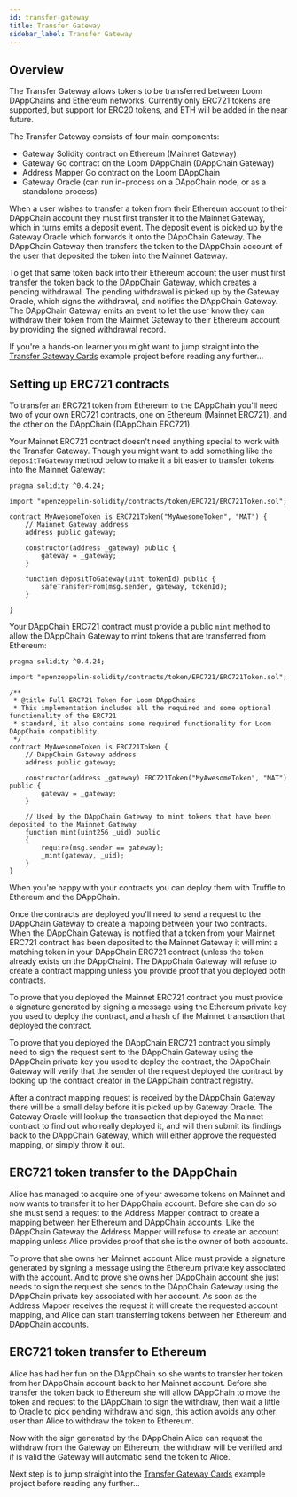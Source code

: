 ```yaml
---
id: transfer-gateway
title: Transfer Gateway
sidebar_label: Transfer Gateway
---
```


## Overview

The Transfer Gateway allows tokens to be transferred between Loom DAppChains and Ethereum networks.
Currently only ERC721 tokens are supported, but support for ERC20 tokens, and ETH will be added in
the near future.

The Transfer Gateway consists of four main components:
- Gateway Solidity contract on Ethereum (Mainnet Gateway)
- Gateway Go contract on the Loom DAppChain (DAppChain Gateway)
- Address Mapper Go contract on the Loom DAppChain
- Gateway Oracle (can run in-process on a DAppChain node, or as a standalone process)

When a user wishes to transfer a token from their Ethereum account to their DAppChain account they
must first transfer it to the Mainnet Gateway, which in turns emits a deposit event. The deposit
event is picked up by the Gateway Oracle which forwards it onto the DAppChain Gateway. The DAppChain
Gateway then transfers the token to the DAppChain account of the user that deposited the token into
the Mainnet Gateway.

To get that same token back into their Ethereum account the user must first transfer the token back
to the DAppChain Gateway, which creates a pending withdrawal. The pending withdrawal is picked up
by the Gateway Oracle, which signs the withdrawal, and notifies the DAppChain Gateway. The DAppChain
Gateway emits an event to let the user know they can withdraw their token from the Mainnet Gateway
to their Ethereum account by providing the signed withdrawal record.

If you're a hands-on learner you might want to jump straight into the [Transfer Gateway Cards][]
example project before reading any further...


## Setting up ERC721 contracts

To transfer an ERC721 token from Ethereum to the DAppChain you'll need two of your own ERC721
contracts, one on Ethereum (Mainnet ERC721), and the other on the DAppChain (DAppChain ERC721).

Your Mainnet ERC721 contract doesn't need anything special to work with the Transfer Gateway.
Though you might want to add something like the `depositToGateway` method below to make it a bit
easier to transfer tokens into the Mainnet Gateway:

```solidity
pragma solidity ^0.4.24;

import "openzeppelin-solidity/contracts/token/ERC721/ERC721Token.sol";

contract MyAwesomeToken is ERC721Token("MyAwesomeToken", "MAT") {
    // Mainnet Gateway address
    address public gateway;

    constructor(address _gateway) public {
        gateway = _gateway;
    }

    function depositToGateway(uint tokenId) public {
        safeTransferFrom(msg.sender, gateway, tokenId);
    }

}
```

Your DAppChain ERC721 contract must provide a public `mint` method to allow the DAppChain Gateway
to mint tokens that are transferred from Ethereum:

```solidity
pragma solidity ^0.4.24;

import "openzeppelin-solidity/contracts/token/ERC721/ERC721Token.sol";

/**
 * @title Full ERC721 Token for Loom DAppChains
 * This implementation includes all the required and some optional functionality of the ERC721
 * standard, it also contains some required functionality for Loom DAppChain compatiblity.
 */
contract MyAwesomeToken is ERC721Token {
    // DAppChain Gateway address
    address public gateway;

    constructor(address _gateway) ERC721Token("MyAwesomeToken", "MAT") public {
        gateway = _gateway;
    }

    // Used by the DAppChain Gateway to mint tokens that have been deposited to the Mainnet Gateway
    function mint(uint256 _uid) public
    {
        require(msg.sender == gateway);
        _mint(gateway, _uid);
    }
}
```

When you're happy with your contracts you can deploy them with Truffle to Ethereum and the DAppChain.

Once the contracts are deployed you'll need to send a request to the DAppChain Gateway to create
a mapping between your two contracts. When the DAppChain Gateway is notified that a token from your
Mainnet ERC721 contract has been deposited to the Mainnet Gateway it will mint a matching token in
your DAppChain ERC721 contract (unless the token already exists on the DAppChain). The DAppChain
Gateway will refuse to create a contract mapping unless you provide proof that you deployed both
contracts.

To prove that you deployed the Mainnet ERC721 contract you must provide a signature generated by
signing a message using the Ethereum private key you used to deploy the contract, and a hash of the
Mainnet transaction that deployed the contract.

To prove that you deployed the DAppChain ERC721 contract you simply need to sign the request sent
to the DAppChain Gateway using the DAppChain private key you used to deploy the contract, the
DAppChain Gateway will verify that the sender of the request deployed the contract by looking up
the contract creator in the DAppChain contract registry.

After a contract mapping request is received by the DAppChain Gateway there will be a small delay
before it is picked up by Gateway Oracle. The Gateway Oracle will lookup the transaction that deployed
the Mainnet contract to find out who really deployed it, and will then submit its findings back to
the DAppChain Gateway, which will either approve the requested mapping, or simply throw it out.


## ERC721 token transfer to the DAppChain

Alice has managed to acquire one of your awesome tokens on Mainnet and now wants to transfer it to
her DAppChain account. Before she can do so she must send a request to the Address Mapper contract
to create a mapping between her Ethereum and DAppChain accounts. Like the DAppChain Gateway the
Address Mapper will refuse to create an account mapping unless Alice provides proof that she is the
owner of both accounts.

To prove that she owns her Mainnet account Alice must provide a signature generated by signing a
message using the Ethereum private key associated with the account. And to prove she owns her
DAppChain account she just needs to sign the request she sends to the DAppChain Gateway using the
DAppChain private key associated with her account. As soon as the Address Mapper receives the
request it will create the requested account mapping, and Alice can start transferring tokens between
her Ethereum and DAppChain accounts.

## ERC721 token transfer to Ethereum

Alice has had her fun on the DAppChain so she wants to transfer her token from her DAppChain account
back to her Mainnet account. Before she transfer the token back to Ethereum she will allow DAppChain
to move the token and request to the DAppChain to sign the withdraw, then wait a little to Oracle to
pick pending withdraw and sign, this action avoids any other user than Alice to withdraw the token
to Ethereum.

Now with the sign generated by the DAppChain Alice can request the withdraw from the Gateway on Ethereum,
 the withdraw will be verified and if is valid the Gateway will automatic send the token to Alice.

Next step is to jump straight into the [Transfer Gateway Cards][] example project before reading any further...

[Transfer Gateway Cards]: https://github.com/loomnetwork/cards-gateway-example
